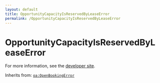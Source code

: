 ```yaml
---
layout: default
title: OpportunityCapacityIsReservedByLeaseError
permalink: /OpportunityCapacityIsReservedByLeaseError
---
```


# OpportunityCapacityIsReservedByLeaseError


For more information, see the [developer site](https://developer.openactive.io/data-model/types/opportunitycapacityisreservedbyleaseerror).

Inherits from: [`oa:OpenBookingError`](https://openactive.io/OpenBookingError)
